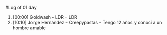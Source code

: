 #Log of 01 day

1. [00:00] Goldwash - LDR - LDR
1. [10:10] Jorge Hernández - Creepypastas - Tengo 12 años y conocí a un hombre amable
